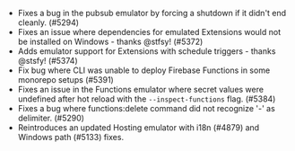- Fixes a bug in the pubsub emulator by forcing a shutdown if it didn't end cleanly. (#5294)
- Fixes an issue where dependencies for emulated Extensions would not be installed on Windows - thanks @stfsy! (#5372)
- Adds emulator support for Extensions with schedule triggers - thanks @stsfy! (#5374)
- Fix bug where CLI was unable to deploy Firebase Functions in some monorepo setups (#5391)
- Fixes an issue in the Functions emulator where secret values were undefined after hot reload with the `--inspect-functions` flag. (#5384)
- Fixes a bug where functions:delete command did not recognize '-' as delimiter. (#5290)
- Reintroduces an updated Hosting emulator with i18n (#4879) and Windows path (#5133) fixes.
